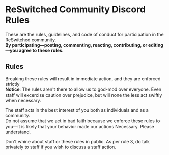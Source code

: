 # ReSwitched Community Discord Rules
These are the rules, guidelines, and code of conduct for participation in the ReSwitched community.  
**By participating—posting, commenting, reacting, contributing, or editing—you agree to these rules.**

## Rules
Breaking these rules will result in immediate action, and they are enforced strictly  
**Notice**: The rules aren't there to allow us to god-mod over everyone. Even staff will excercise caution over prejudice, but will none the less act swiftly when necessary.

The staff acts in the best interest of you both as individuals and as a community.  
Do not assume that we act in bad faith because we enforce these rules to you—it is likely that your behavior made our actions Necessary. Please understand.

Don't whine about staff or these rules in public. As per rule 3, do talk privately to staff if you wish to discuss a staff action.

